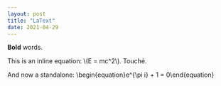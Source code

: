 ```yaml
---
layout: post
title: "LaText"
date: 2021-04-29
---
```

**Bold** words.
<p>
This is an inline equation: \(E = mc^2\). Touché.

And now a standalone:
\begin{equation}e^{\pi i} + 1 = 0\end{equation}
</p>
